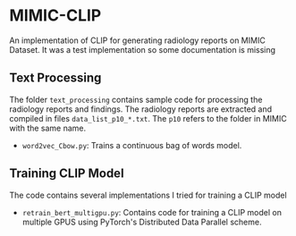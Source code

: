 # MIMIC-CLIP
An implementation of CLIP  for generating radiology reports on MIMIC Dataset. It was a test implementation so some documentation is missing

## Text Processing
The folder `text_processing` contains sample code for processing the radiology reports and findings. The radiology reports are extracted and compiled in files `data_list_p10_*.txt`. The `p10` refers to the folder in MIMIC with the same name. 
- `word2vec_Cbow.py`: Trains a continuous bag of words model. 

## Training CLIP Model
The code contains several implementations I tried for training a CLIP model
- `retrain_bert_multigpu.py`: Contains code for training a CLIP model on multiple GPUS using PyTorch's Distributed Data Parallel scheme.

